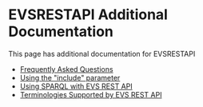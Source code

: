 <a name="top" />

# EVSRESTAPI Additional Documentation

This page has additional documentation for EVSRESTAPI

- [Frequently Asked Questions](FAQ.md)
- [Using the "include" parameter](INCLUDE.md)
- [Using SPARQL with EVS REST API](SPARQL.md)
- [Terminologies Supported by EVS REST API](TERMINOLOGIES.md)
